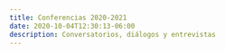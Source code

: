 ```yaml
---
title: Conferencias 2020-2021
date: 2020-10-04T12:30:13-06:00
description: Conversatorios, diálogos y entrevistas
---
```


<!---
Se incluye una reseña y el enlace a la grabación en nuestro
canal en YouTube.
--->